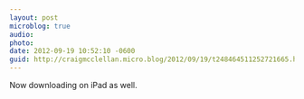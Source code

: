 ```yaml
---
layout: post
microblog: true
audio: 
photo: 
date: 2012-09-19 10:52:10 -0600
guid: http://craigmcclellan.micro.blog/2012/09/19/t248464511252721665.html
---
```

Now downloading on iPad as well.
